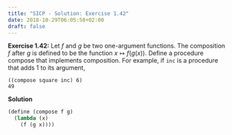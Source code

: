 ```yaml
---
title: "SICP - Solution: Exercise 1.42"
date: 2018-10-29T06:05:58+02:00
draft: false
---
```


**Exercise 1.42:** Let $f$ and $g$ be two one-argument functions. The composition $f$ after $g$ is defined to be the function ${x\mapsto f(g(x))}$. Define a procedure compose that implements composition. For example, if `inc` is a procedure that adds 1 to its argument,

```
((compose square inc) 6)
49
```

**Solution**

```scheme
(define (compose f g)
  (lambda (x)
    (f (g x))))
```
